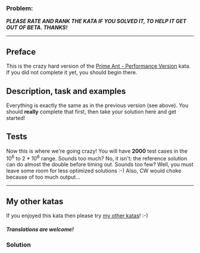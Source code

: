 ### Problem:
<p><strong><em>PLEASE RATE AND RANK THE KATA IF YOU SOLVED IT, TO HELP IT GET OUT OF BETA. THANKS!</em></strong></p>
<hr>
<h2 id="preface">Preface</h2>
<p>This is the crazy hard version of the <a href="https://www.codewars.com/kata/prime-ant-performance-version/" target="_blank">Prime Ant - Performance Version</a> kata. If you did not complete it yet, you should begin there.</p>
<h2 id="description-task-and-examples">Description, task and examples</h2>
<p>Everything is exactly the same as in the previous version (see above). You should <strong>really</strong> complete that first, then take your solution here and get started!</p>
<h2 id="tests">Tests</h2>
<p>Now this is where we&apos;re going crazy! You will have <strong>2000</strong> test cases in the 10<sup>6</sup> to 2 * 10<sup>6</sup>  range. Sounds too much? No, it isn&apos;t: the reference solution can do almost the double before timing out. Sounds too few? Well, you must leave some room for less optimized solutions :-) Also, CW would choke because of too much output...</p>
<hr>
<h2 id="my-other-katas">My other katas</h2>
<p>If you enjoyed this kata then please try <a href="https://www.codewars.com/collections/katas-created-by-anter69" target="_blank">my other katas</a>! :-)</p>
<h4 id="translations-are-welcome"><em>Translations are welcome!</em></h4>

### Solution